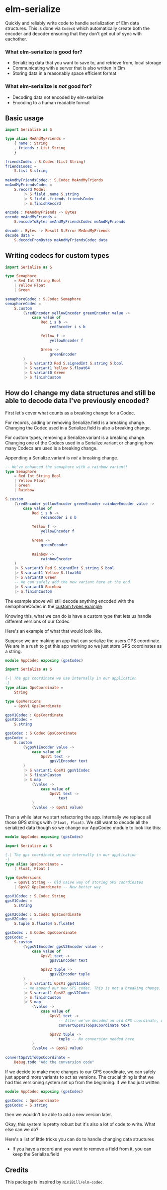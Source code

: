 # elm-serialize

Quickly and reliably write code to handle serialization of Elm data structures. 
This is done via `Codec`s which automatically create both the encoder and decoder ensuring that they don't get out of sync with eachother.

### What elm-serialize is good for?
- Serializing data that you want to save to, and retrieve from, local storage
- Communicating with a server that is also written in Elm
- Storing data in a reasonably space efficient format
    
### What elm-serialize is *not* good for?
- Decoding data not encoded by elm-serialize
- Encoding to a human readable format

## Basic usage

```elm
import Serialize as S

type alias MeAndMyFriends = 
    { name : String
    , friends : List String
    }

friendsCodec : S.Codec (List String)
friendsCodec =
    S.list S.string
    
meAndMyFriendsCodec : S.Codec MeAndMyFriends
meAndMyFriendsCodec =
    S.record Model 
        |> S.field .name S.string
        |> S.field .friends friendsCodec
        |> S.finishRecord

encode : MeAndMyFriends -> Bytes
encode meAndMyFriends =
    S.encodeToBytes meAndMyFriendsCodec meAndMyFriends

decode : Bytes -> Result S.Error MeAndMyFriends
decode data =
    S.decodeFromBytes meAndMyFriendsCodec data
```

## Writing codecs for custom types

```elm
import Serialize as S

type Semaphore
    = Red Int String Bool
    | Yellow Float
    | Green

semaphoreCodec : S.Codec Semaphore
semaphoreCodec =
    S.custom
        (\redEncoder yellowEncoder greenEncoder value ->
            case value of
                Red i s b ->
                    redEncoder i s b

                Yellow f ->
                    yellowEncoder f

                Green ->
                    greenEncoder
        )
        |> S.variant3 Red S.signedInt S.string S.bool
        |> S.variant1 Yellow S.float64
        |> S.variant0 Green
        |> S.finishCustom
```

## How do I change my data structures and still be able to decode data I've previously encoded?

First let's cover what counts as a breaking change for a Codec.

For records, adding or removing Serialize.field is a breaking change. 
Changing the Codec used in a Serialize.field is also a breaking change.

For custom types, removing a Serialize.variant is a breaking change. 
Changing one of the Codecs used in a Serialize.variant or changing how many Codecs are used is a breaking change.

Appending a Serialize.variant is *not* a breaking change.
```elm
-- We've enhanced the semaphore with a rainbow variant!
type Semaphore
    = Red Int String Bool
    | Yellow Float
    | Green
    | Rainbow 

S.custom
    (\redEncoder yellowEncoder greenEncoder rainbowEncoder value ->
        case value of
            Red i s b ->
                redEncoder i s b

            Yellow f ->
                yellowEncoder f

            Green ->
                greenEncoder
                
            Rainbow ->
                rainbowEncoder
    )
    |> S.variant3 Red S.signedInt S.string S.bool
    |> S.variant1 Yellow S.float64
    |> S.variant0 Green
    -- We can safely add the new variant here at the end.
    |> S.variant0 Rainbow
    |> S.finishCustom
```
The example above will still decode anything encoded with the semaphoreCodec in the [custom types example](#Writing-codecs-for-custom-types)

Knowing this, what we can do is have a custom type that lets us handle different versions of our Codec.

Here's an example of what that would look like.

Suppose we are making an app that can serialize the users GPS coordinate. 
We are in a rush to get this app working so we just store GPS coordinates as a string. 
```elm
module AppCodec exposing (gpsCodec)

import Serialize as S

{-| The gps coordinate we use internally in our application
-}
type alias GpsCoordinate =
    String

type GpsVersions
    = GpsV1 GpsCoordinate

gpsV1Codec : GpsCoordinate
gpsV1Codec =
    S.string

gpsCodec : S.Codec GpsCoordinate
gpsCodec =
    S.custom
        (\gpsV1Encoder value ->
            case value of
                GpsV1 text ->
                    gpsV1Encoder text
        )
        |> S.variant1 GpsV1 gpsV1Codec
        |> S.finishCustom
        |> S.map
            (\value ->
                case value of
                    GpsV1 text ->
                        text
            )
            (\value -> GpsV1 value)
```

Then a while later we start refactoring the app. Internally we replace all those GPS strings with `(Float, Float)`.
We still want to decode all the serialized data though so we change our AppCodec module to look like this:

```elm
module AppCodec exposing (gpsCodec)

import Serialize as S

{-| The gps coordinate we use internally in our application
-}
type alias GpsCoordinate =
    ( Float, Float )

type GpsVersions
    = GpsV1 String -- Old naive way of storing GPS coordinates
    | GpsV2 GpsCoordinate -- New better way

gpsV1Codec : S.Codec String
gpsV1Codec =
    S.string

gpsV2Codec : S.Codec GpsCoordinate
gpsV2Codec =
    S.tuple S.float64 S.float64

gpsCodec : S.Codec GpsCoordinate
gpsCodec =
    S.custom
        (\gpsV1Encoder gpsV2Encoder value ->
            case value of
                GpsV1 text ->
                    gpsV1Encoder text

                GpsV2 tuple ->
                    gpsV2Encoder tuple
        )
        |> S.variant1 GpsV1 gpsV1Codec
        -- We append our new GPS codec. This is not a breaking change.
        |> S.variant1 GpsV2 gpsV2Codec
        |> S.finishCustom
        |> S.map
            (\value ->
                case value of
                    GpsV1 text ->
                        -- After we've decoded an old GPS coordinate, we need to convert it to the new format.
                        convertGpsV1ToGpsCoordinate text

                    GpsV2 tuple ->
                        tuple -- No conversion needed here
            )
            (\value -> GpsV2 value)
            
convertGpsV1ToGpsCoordinate =
    Debug.todo "Add the conversion code"
```
If we decide to make more changes to our GPS coordinate, we can safely just append more variants to act as versions.
The crucial thing is that we had this versioning system set up from the beginning. If we had just written 
```elm
module AppCodec exposing (gpsCodec)

gpsCodec : GpsCoordinate
gpsCodec = S.string
``` 
then we wouldn't be able to add a new version later.

Okay, this system is pretty robust but it's also a lot of code to write. What else can we do?

Here's a list of little tricks you can do to handle changing data structures

- If you have a record and you want to remove a field from it, you can keep the Serialize.field 

## Credits

This package is inspired by `miniBill/elm-codec`.